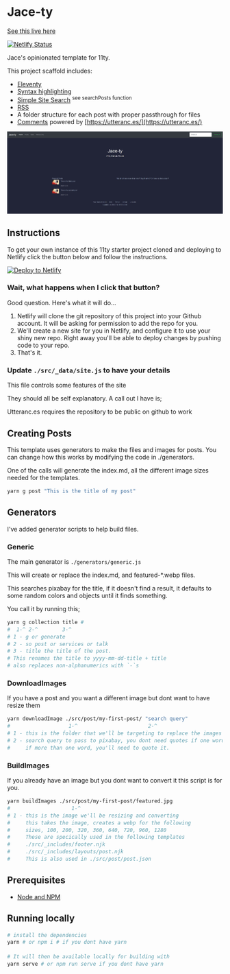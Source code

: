 # Jace-ty

[See this live here](https://jace-ty.netlify.app)

[![Netlify Status](https://api.netlify.com/api/v1/badges/fc9177c3-21b0-4f2b-8ab4-2f46df6b77ae/deploy-status)](https://app.netlify.com/sites/jace-ty/deploys)

Jace's opinionated template for 11ty.

This project scaffold includes:

- [Eleventy](https://11ty.dev)
- [Syntax highlighting](https://github.com/jacebenson/jace-ty/blob/main/.eleventy.js#L21)
- [Simple Site Search](https://github.com/jacebenson/jace-ty/blob/main/src/_includes/base.njk) <sup>see searchPosts function</sup>
- [RSS](https://github.com/jacebenson/jace-ty/blob/main/.eleventy.js#L4)
- A folder structure for each post with proper passthrough for files
- [Comments](https://github.com/jacebenson/jace-ty/blob/main/src/_includes/layouts/post-single.njk#L56) powered by [https://utteranc.es/](https://utteranc.es/)

![Eleventy screenshot](./src/screenshot.jpg)


## Instructions

To get your own instance of this 11ty starter project cloned and deploying to Netlify click the button below and follow the instructions.

[![Deploy to Netlify](https://www.netlify.com/img/deploy/button.svg)](https://app.netlify.com/start/deploy?repository=https://github.com/jacebenson/jace-ty)

### Wait, what happens when I click that button?

Good question. Here's what it will do...

1. Netlify will clone the git repository of this project into your Github account. It will be asking for permission to add the repo for you.
2. We'll create a new site for you in Netlify, and configure it to use your shiny new repo. Right away you'll be able to deploy changes by pushing code to your repo.
3. That's it.

### Update `./src/_data/site.js` to have your details

This file controls some features of the site

They should all be self explanatory.  A call out I have is;

Utteranc.es requires the repository to be public on github to work

## Creating Posts

This template uses generators to make the files and images for posts.  You can change how this works by modifying the code in ./generators.

One of the calls will generate the index.md, all the different image sizes needed for the templates.

```bash
yarn g post "This is the title of my post"
```

## Generators

I've added generator scripts to help build files.

### Generic 

The main generator is `./generators/generic.js`

This will create or replace the index.md, and featured-*.webp files.

This searches pixabay for the title, if it doesn't find a result, it 
defaults to some random colors and objects until it finds something.

You call it by running this;

```bash
yarn g collection title #
#  1-^ 2-^        3-^
# 1 - g or generate
# 2 - so post or services or talk
# 3 - title the title of the post.  
# This renames the title to yyyy-mm-dd-title + title
# also replaces non-alphanumerics with `-`s
```

### DownloadImages

If you have a post and you want a different image but dont want to have resize them

```bash
yarn downloadImage ./src/post/my-first-post/ "search query"
#                   1-^                       2-^
# 1 - this is the folder that we'll be targeting to replace the images in
# 2 - search query to pass to pixabay, you dont need quotes if one word
#     if more than one word, you'll need to quote it.
```

### BuildImages

If you already have an image but you dont want to convert it this script is for you.

```bash
yarn buildImages ./src/post/my-first-post/featured.jpg
#                    1-^
# 1 - this is the image we'll be resizing and converting
#     this takes the image, creates a webp for the following
#     sizes, 100, 200, 320, 360, 640, 720, 960, 1280
#     These are specically used in the following templates
#     ./src/_includes/footer.njk
#     ./src/_includes/layouts/post.njk
#     This is also used in ./src/post/post.json
```


## Prerequisites

- [Node and NPM](https://nodejs.org/)

## Running locally

```bash
# install the dependencies
yarn # or npm i # if you dont have yarn

# It will then be available locally for building with
yarn serve # or npm run serve if you dont have yarn
```